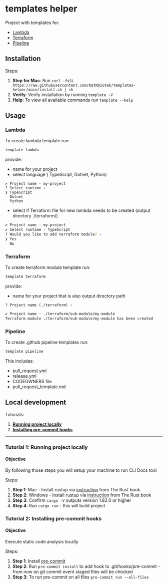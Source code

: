 # templates helper
Project with templates for:
- [Lambda](#lambda)
- [Terraform](#terraform)
- [Pipeline](#pipeline)

## Installation

Steps:
1. **Step for Mac**: Run `curl -fsSL https://raw.githubusercontent.com/KatKmiotek/templates-helper/main/install.sh | sh`
2. **Verify**: Verify installation by running `template -V`
3. **Help**: To view all available commands run `template --help`

## Usage
### Lambda

To create lambda template run:
```sh
template lambda
```
provide:
- name for your project
- select language ( TypeScript, Dotnet, Python)
```shell
✔ Project name · my-project
? Select runtime ›
❯ TypeScript
  Dotnet
  Python
```
- select if Terraform file for new lambda needs to be created (output directory ./terraform/)
```sh
✔ Project name · my-project
✔ Select runtime · TypeScript
? Would you like to add terraform module? ›
❯ Yes
  No
  ```

### Terraform

To create terraform module template run:
```sh
template terraform
```
provide:
- name for your project that is also output directory path
```shell
? Project name (./terraform) ›
```
```sh
✔ Project name · ./terraform/sub-module/my-module
Terraform module ./terraform/sub-module/my-module has been created
```
### Pipeline

To create .github pipeline templates run:
```sh
template pipeline
```
This includes:
- pull_request.yml
- release.yml
- CODEOWNERS file
- pull_request_template.md

## Local development

Tutorials:
1. **[Running project locally](#tutorial-1-local-setup)**
2. **[Installing pre-commit hooks](#tutorial-2-installing-pre-commit-hooks)**

---

### Tutorial 1: Running project locally

#### Objective
By following those steps you will setup your machine to run CLI Docs tool

Steps:
1. **Step 1**: Mac - Install rustup via [instruction](https://doc.rust-lang.org/cargo/getting-started/) from The Rust book
2. **Step 2**: Windows - Install rustup via [instruction](https://doc.rust-lang.org/cargo/getting-started/installation.html) from The Rust book
3. **Step 3**: Confirm `cargo -V` outputs version 1.82.0 or higher
4. **Step 4**: Run `cargo run` - this will build project

### Tutorial 2: Installing pre-commit hooks

#### Objective
Execute static code analysis locally

Steps:
1. **Step 1**: Install [pre-commit]()
2. **Step 2**: Run `pre-commit install` to add hook to .git/hooks/pre-commit - from now on git commit event staged files will be checked
3. **Step 3**: To run pre-commit on all files `pre-commit run --all-files`
